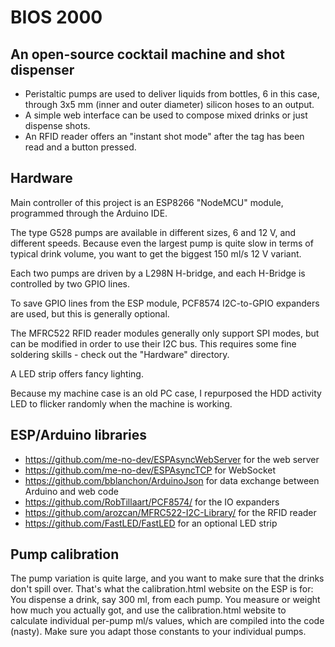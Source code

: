 # BIOS 2000
## An open-source cocktail machine and shot dispenser

- Peristaltic pumps are used to deliver liquids from bottles, 6 in this case, through 3x5 mm (inner and outer diameter) silicon hoses to an output.
- A simple web interface can be used to compose mixed drinks or just dispense shots.
- An RFID reader offers an "instant shot mode" after the tag has been read and a button pressed.

## Hardware

Main controller of this project is an ESP8266 "NodeMCU" module, programmed through the Arduino IDE.

The type G528 pumps are available in different sizes, 6 and 12 V, and different speeds. Because even the largest pump is quite slow in terms of typical drink volume, you want to get the biggest 150 ml/s 12 V variant.

Each two pumps are driven by a L298N H-bridge, and each H-Bridge is controlled by two GPIO lines.

To save GPIO lines from the ESP module, PCF8574 I2C-to-GPIO expanders are used, but this is generally optional.

The MFRC522 RFID reader modules generally only support SPI modes, but can be modified in order to use their I2C bus. This requires some fine soldering skills - check out the "Hardware" directory.

A LED strip offers fancy lighting.

Because my machine case is an old PC case, I repurposed the HDD activity LED to flicker randomly when the machine is working.

## ESP/Arduino libraries

- https://github.com/me-no-dev/ESPAsyncWebServer for the web server
- https://github.com/me-no-dev/ESPAsyncTCP for WebSocket
- https://github.com/bblanchon/ArduinoJson for data exchange between Arduino and web code
- https://github.com/RobTillaart/PCF8574/ for the IO expanders
- https://github.com/arozcan/MFRC522-I2C-Library/ for the RFID reader
- https://github.com/FastLED/FastLED for an optional LED strip

## Pump calibration

The pump variation is quite large, and you want to make sure that the drinks don't spill over.
That's what the calibration.html website on the ESP is for:
You dispense a drink, say 300 ml, from each pump. You measure or weight how much you actually got, and use the calibration.html website to calculate individual per-pump ml/s values, which are compiled into the code (nasty).
Make sure you adapt those constants to your individual pumps.
